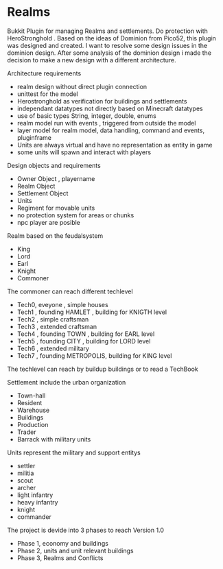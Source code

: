 Realms
======
Bukkit Plugin for managing Realms and settlements. Do protection with HeroStronghold . 
Based on the ideas of Dominion from Pico52, this plugin was designed and created.
I want to resolve some design issues in the dominion design.
After some analysis of the dominion design i made the decision to make  a new design 
with a different architecture.

Architecture requirements
- realm design without direct plugin connection
- unittest for the model
- Herostronghold as verification for buildings and settlements
- independant datatypes not directly based on Minecraft datatypes
- use of basic types String, integer, double, enums
- realm model run with events , triggered from outside the model
- layer model for realm model, data handling, command and events, pluginframe
- Units are always virtual and have no representation as entity in game
- some units will spawn and interact with players

Design objects and requirements
- Owner Object , playername
- Realm Object
- Settlement Object
- Units
- Regiment for movable units
- no protection system for areas or chunks
- npc player are posible

Realm based on the feudalsystem
- King
- Lord
- Earl
- Knight
- Commoner

The commoner can reach different techlevel
- Tech0, eveyone , simple houses
- Tech1 , founding HAMLET , building for KNIGTH level
- Tech2 , simple craftsman
- Tech3 , extended craftsman
- Tech4 , founding TOWN , building for EARL level
- Tech5 , founding CITY , building for LORD level
- Tech6 , extended military
- Tech7 , founding METROPOLIS, building for KING level

The techlevel can reach by buildup buildings or to read a TechBook

Settlement include the urban organization
- Town-hall 
- Resident
- Warehouse
- Buildings
- Production
- Trader
- Barrack with military units   
  
Units represent the military and support entitys
- settler
- militia
- scout
- archer
- light infantry
- heavy infantry
- knight
- commander

The project is devide into 3 phases to reach Version 1.0
- Phase 1, economy and buildings
- Phase 2, units and unit relevant buildings
- Phase 3, Realms and Conflicts
 


